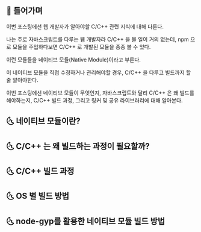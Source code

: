 ## 📢 들어가며

이번 포스팅에선 웹 개발자가 알아야할 C/C++ 관련 지식에 대해 다룬다.

나는 주로 자바스크립트를 다루는 웹 개발자라 C/C++ 을 볼 일이 거의 없는데,
npm 으로 모듈을 주입하다보면 C/C++ 로 개발된 모듈을 종종 볼 수 있다.

이런 모듈들을 네이티브 모듈(Native Module)이라고 부른다.

이 네이티브 모듈을 직접 수정하거나 관리해야할 경우,
C/C++ 을 다루고 빌드까지 할 줄 알아야한다.

이번 포스팅에선
네이티브 모듈이 무엇인지,
자바스크립트와 달리 C/C++ 은 왜 빌드를 해야하는지,
C/C++ 빌드 과정,
그리고 링커 및 공유 라이브러리에 대해 알아본다.

## 🌜 네이티브 모듈이란?

## 🌜 C/C++ 는 왜 빌드하는 과정이 필요할까?

## 🌜 C/C++ 빌드 과정

## 🌜 OS 별 빌드 방법

## 🌜 node-gyp를 활용한 네이티브 모듈 빌드 방법
